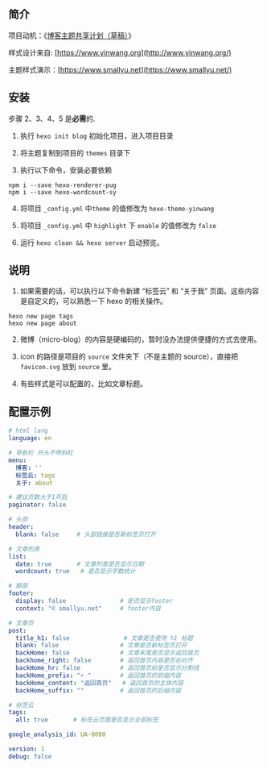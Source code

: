 ## 简介

项目动机：《[博客主题共享计划（草稿）](https://smallyu.net/2021/02/11/%E5%8D%9A%E5%AE%A2%E4%B8%BB%E9%A2%98%E5%85%B1%E4%BA%AB%E8%AE%A1%E5%88%92/)》

样式设计来自: [https://www.yinwang.org](http://www.yinwang.org/)

主题样式演示：[https://www.smallyu.net](https://www.smallyu.net/)

## 安装

步骤 2、3、4、5 是**必需**的.

1. 执行 `hexo init blog` 初始化项目，进入项目目录

2. 将主题复制到项目的 `themes` 目录下

3. 执行以下命令，安装必要依赖

```
npm i --save hexo-renderer-pug
npm i --save hexo-wordcount-sy  
```

4. 将项目 `_config.yml` 中`theme` 的值修改为 `hexo-theme-yinwang`

5. 将项目 `_config.yml` 中 `highlight` 下 `enable` 的值修改为 `false`

6. 运行 `hexo clean && hexo server` 启动预览。

## 说明

1. 如果需要的话，可以执行以下命令新建 “标签云” 和 “关于我” 页面。这些内容是自定义的，可以熟悉一下 hexo 的相关操作。

```
hexo new page tags
hexo new page about
```

2. 微博（micro-blog）的内容是硬编码的，暂时没办法提供便捷的方式去使用。

3. icon 的路径是项目的 `source` 文件夹下（不是主题的 source），直接把 `favicon.svg` 放到 `source` 里。

4. 有些样式是可以配置的，比如文章标题。

## 配置示例

```yml
# html lang
language: en

# 导航栏 开头不带斜杠
menu:
  博客: ''
  标签云: tags
  关于: about

# 建议页数大于1开启
paginator: false

# 头部
header:
  blank: false     # 头部链接是否新标签页打开

# 文章列表
list:
  date: true       # 文章列表是否显示日期
  wordcount: true   # 是否显示字数统计

# 脚部
footer:
  display: false               # 是否显示footer
  context: "© smallyu.net"     # footer内容

# 文章页
post:
  title_h1: false               # 文章是否使用 h1 标题
  blank: false                 # 文章是否新标签页打开
  backHome: false              # 文章末尾是否显示返回首页
  backhome_right: false        # 返回首页内容是否右对齐
  backHome_hr: false           # 返回首页前是否显示分割线
  backHome_prefix: "↶ "        # 返回首页的前缀内容
  backHome_content: "返回首页"   # 返回首页的主体内容
  backHome_suffix: ""          # 返回首页的后缀内容

# 标签云
tags:
  all: true       # 标签云页面是否显示全部标签

google_analysis_id: UA-0000

version: 1
debug: false
```
